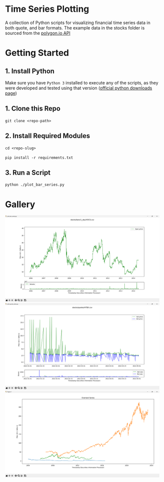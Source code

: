 # Time Series Plotting

A collection of Python scripts for visualizing financial time series data in both quote, and bar formats.
The example data in the stocks folder is sourced from the [polygon.io API](https://polygon.io/docs/stocks)

# Getting Started

## 1. Install Python

Make sure you have `Python 3` installed to execute any of the scripts, as they were developed and tested using that version ([official python downloads page](https://www.python.org/downloads/))

## 1. Clone this Repo

`git clone <repo-path>`

## 2. Install Required Modules

`cd <repo-slug>`

`pip install -r requirements.txt`

## 3. Run a Script

`python ./plot_bar_series.py`

# Gallery

![plot_bar_series.png](images/plot_bar_series.png)
![plot_quote_series.png](images/plot_quote_series.png)
![plot_overlaid_series.png](images/plot_overlaid_series.png)
